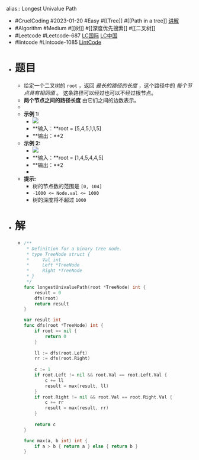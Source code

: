 alias:: Longest Univalue Path

- #CruelCoding #2023-01-20 #Easy #[[Tree]] #[[Path in a tree]] [讲解](https://youtu.be/ZLu_Cj4zYEY)
- #Algorithm #Medium #[[树]] #[[深度优先搜索]] #[[二叉树]]
- #Leetcode #Leetcode-687 [LC国际](https://leetcode.com/problems/longest-univalue-path/) [LC中国](https://leetcode.cn/problems/longest-univalue-path/)
- #lintcode #Lintcode-1085 [LintCode](https://www.lintcode.com/problem/1085/)
- # 题目
	- 给定一个二叉树的 `root` ，返回 *最长的路径的长度* ，这个路径中的 *每个节点具有相同值* 。 这条路径可以经过也可以不经过根节点。
	- **两个节点之间的路径长度** 由它们之间的边数表示。
	-
	- **示例 1:**
		- ![](https://assets.leetcode.com/uploads/2020/10/13/ex1.jpg)
		- **输入：**root = [5,4,5,1,1,5]
		- **输出：**2
	- **示例 2:**
		- ![](https://assets.leetcode.com/uploads/2020/10/13/ex2.jpg)
		- **输入：**root = [1,4,5,4,4,5]
		- **输出：**2
		-
	- **提示:**
		- 树的节点数的范围是 `[0, 104]`
		- `-1000 <= Node.val <= 1000`
		- 树的深度将不超过 `1000`
- # 解
	- ```go
	  /**
	   * Definition for a binary tree node.
	   * type TreeNode struct {
	   *     Val int
	   *     Left *TreeNode
	   *     Right *TreeNode
	   * }
	   */
	  func longestUnivaluePath(root *TreeNode) int {
	      result = 0
	      dfs(root)
	      return result
	  }
	  
	  var result int
	  func dfs(root *TreeNode) int {
	      if root == nil {
	          return 0
	      }
	      
	      ll := dfs(root.Left)
	      rr := dfs(root.Right)
	      
	      c := 1
	      if root.Left != nil && root.Val == root.Left.Val {
	          c += ll
	          result = max(result, ll)
	      }
	      if root.Right != nil && root.Val == root.Right.Val {
	          c += rr
	          result = max(result, rr)
	      }
	      
	      return c
	  }
	  
	  func max(a, b int) int {
	      if a > b { return a } else { return b }
	  }
	  
	  ```